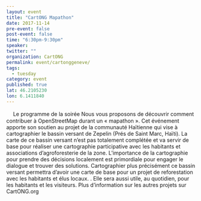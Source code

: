 ```yaml
---
layout: event 
title: "CartONG Mapathon"
date: 2017-11-14
pre-event: false
post-event: false
time: "6:30pm-9:30pm"
speaker:
twitter: ""
organization: CartONG
permalink: event/cartonggeneve/
tags:
  - tuesday 
category: event
published: true
lat: 46.2105230
lon: 6.1411840
---
```

　
Le programme de la soirée Nous vous proposons de découvrir comment contribuer à OpenStreetMap durant un « mapathon ». Cet événement apporte son soutien au projet de la communauté Haïtienne qui vise à cartographier le bassin versant de Zepelin (Prés de Saint Marc, Haïti). La carte de ce bassin versant n’est pas totalement complétée et va servir de base pour réaliser une cartographie participative avec les habitants et associations d’agroforesterie de la zone. L’importance de la cartographie pour prendre des décisions localement est primordiale pour engager le dialogue et trouver des solutions. Cartographier plus précisément ce bassin versant permettra d’avoir une carte de base pour un projet de reforestation avec les habitants et élus locaux. . Elle sera aussi utile, au quotidien, pour les habitants et les visiteurs. Plus d’information sur les autres projets sur CartONG.org
